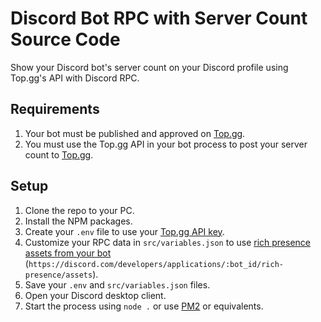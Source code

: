 # Discord Bot RPC with Server Count Source Code
Show your Discord bot's server count on your Discord profile using Top.gg's API with Discord RPC.

## Requirements
1. Your bot must be published and approved on <a target="_blank" href="https://top.gg/bot/add">Top.gg</a>.
2. You must use the Top.gg API in your bot process to post your server count to <a target="_blank" href="https://docs.top.gg/">Top.gg</a>.

## Setup
1. Clone the repo to your PC.
2. Install the NPM packages.
3. Create your `.env` file to use your <a target="_blank" href="https://docs.top.gg/api/@reference/">Top.gg API key</a>.
4. Customize your RPC data in `src/variables.json` to use <a target="_blank" href="https://discord.com/developers/applications">rich presence assets from your bot</a> (`https://discord.com/developers/applications/:bot_id/rich-presence/assets`).
5. Save your `.env` and `src/variables.json` files.
6. Open your Discord desktop client.
7. Start the process using `node .` or use <a target="_blank" href="https://pm2.keymetrics.io/">PM2</a> or equivalents.
